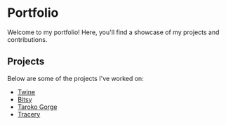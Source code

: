 # Portfolio

Welcome to my portfolio! Here, you'll find a showcase of my projects and contributions.

## Projects

Below are some of the projects I've worked on:

- [Twine](<touch grass.html>)
- [Bitsy](<are_archives_even_fun_ (1).html>)
- [Taroko Gorge](<bigdogingc.html>)
- [Tracery](<playingthesimsanddoingyoga.html>)
  
